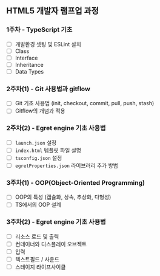 ## HTML5 개발자 램프업 과정
### 1주차 - TypeScript 기초
- [ ] 개발환경 셋팅 및 ESLint 설치
- [ ] Class
- [ ] Interface
- [ ] Inheritance
- [ ] Data Types

### 2주차(1) - Git 사용법과 gitflow
- [ ] Git 기초 사용법 (init, checkout, commit, pull, push, stash)
- [ ] Gitflow의 개념과 적용

### 2주차(2) - Egret engine 기초 사용법
- [ ] `launch.json` 설정
- [ ] `index.html` 템플릿 파일 설명
- [ ] `tsconfig.json` 설정
- [ ] `egretProperties.json` 라이브러리 추가 방법

### 3주차(1) - OOP(Object-Oriented Programming)
- [ ] OOP의 특성 (캡슐화, 상속, 추상화, 다형성)
- [ ] TS에서의 OOP 설계

### 3주차(2) - Egret engine 기초 사용법
- [ ] 리소스 로드 및 출력
- [ ] 컨테이너와 디스플레이 오브젝트
- [ ] 입력
- [ ] 텍스트필드 / 사운드
- [ ] 스테이지 라이프사이클
